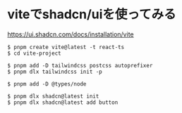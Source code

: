 # viteでshadcn/uiを使ってみる

https://ui.shadcn.com/docs/installation/vite

```console
$ pnpm create vite@latest -t react-ts
$ cd vite-project

$ pnpm add -D tailwindcss postcss autoprefixer
$ pnpm dlx tailwindcss init -p

$ pnpm add -D @types/node

$ pnpm dlx shadcn@latest init
$ pnpm dlx shadcn@latest add button
```